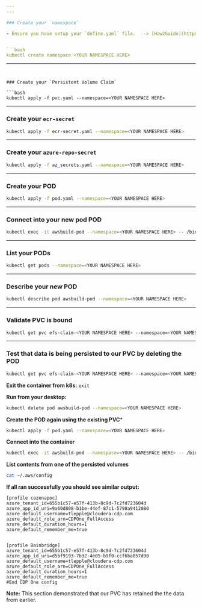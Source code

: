 ```yaml
---
---

### Create your `namespace`

- Ensure you have setup your `define.yaml` file.  --> [How2Guide](https://nexuscognitive.atlassian.net/wiki/spaces/CDPSAASTeam/pages/208732161/K8s+-+How+to+Create+a+Service+Account+and+Credentials+to+access+EKS+Cluster)


```bash
kubectl create namespace <YOUR NAMESPACE HERE>
```

---
```


### Create your `Persistent Volume Claim`

```bash
kubectl apply -f pvc.yaml --namespace=<YOUR NAMESPACE HERE>
```

---

### Create your `ecr-secret`

```bash
kubectl apply -f ecr-secret.yaml --namespace=<YOUR NAMESPACE HERE>
```


---

### Create your `azure-repo-secret`

```bash
kubectl apply -f az_secrets.yaml --namespace=<YOUR NAMESPACE HERE>
```

---

### Create your POD 

```bash
kubectl apply -f pod.yaml --namespace=<YOUR NAMESPACE HERE>
```

---

### Connect into your new pod POD 

```bash
kubectl exec -it awsbuild-pod --namespace=<YOUR NAMESPACE HERE> -- /bin/bash
```
---

### List your PODs

```bash
kubectl get pods --namespace=<YOUR NAMESPACE HERE>
```

---

### Describe your new POD 

```bash
kubectl describe pod awsbuild-pod --namespace=<YOUR NAMESPACE HERE>
```


---

### Validate PVC is bound

```bash
kubectl get pvc efs-claim-<YOUR NAMESPACE HERE> --namespace=<YOUR NAMESPACE HERE>
```


---

### Test that data is being persisted to our PVC by deleting the POD

```bash
kubectl get pvc efs-claim-<YOUR NAMESPACE HERE> --namespace=<YOUR NAMESPACE HERE>
```


**Exit the container from k8s:** `exit`

**Run from your desktop:**

```bash
kubectl delete pod awsbuild-pod --namespace=<YOUR NAMESPACE HERE>
```

**Create the POD again using the existing PVC***

```bash
kubectl apply -f pod.yaml --namespace=<YOUR NAMESPACE HERE>
```

**Connect into the container**

```bash
kubectl exec -it awsbuild-pod --namespace=<YOUR NAMESPACE HERE> -- /bin/bash
```

**List contents from one of the persisted volumes**

```bash
cat ~/.aws/config
```

**If all ran successfully you should see similar output:**

```text
[profile cazenapoc]
azure_tenant_id=655b1c57-e57f-413b-8c9d-7c2fd723604d
azure_app_id_uri=9a60d808-b1be-44ef-87c1-5798a9412080
azure_default_username=tlepple@cloudera-cdp.com
azure_default_role_arn=CDPOne_FullAccess
azure_default_duration_hours=1
azure_default_remember_me=true


[profile Bainbridge]
azure_tenant_id=655b1c57-e57f-413b-8c9d-7c2fd723604d
azure_app_id_uri=d5bf9193-7b32-4e05-b9f0-ccf6ba857d90
azure_default_username=tlepple@cloudera-cdp.com
azure_default_role_arn=CDPOne_FullAccess
azure_default_duration_hours=1
azure_default_remember_me=true
#End CDP One config
```

**Note:** This section demonstrated that our PVC has retained the the data from earlier.

